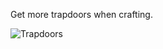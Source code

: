 Get more trapdoors when crafting.

![Trapdoors](https://github.com/VanillaChai/chocolate-tweaks/blob/main/More%20Trapdoors/Trapdoors.png)
